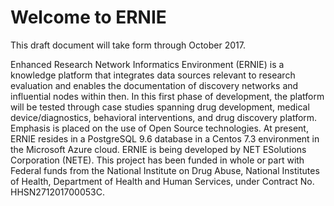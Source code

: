 # Welcome to ERNIE

This draft document will take form through October 2017.

Enhanced Research Network Informatics Environment (ERNIE) is a knowledge platform that integrates data sources relevant to research evaluation and enables the documentation of discovery networks and influential nodes within then. In this first phase of development, the platform will be tested through case studies spanning drug development, medical device/diagnostics, behavioral interventions, and drug discovery platform. Emphasis is placed on the use of Open Source technologies. At present, ERNIE resides in a PostgreSQL 9.6 database in a Centos 7.3 environment in the Microsoft Azure cloud. ERNIE is being developed by NET ESolutions Corporation (NETE). This project has been funded in whole or part  with Federal funds from the National Institute on Drug Abuse, National Institutes of Health, Department of Health and Human Services, under Contract No. HHSN271201700053C.

